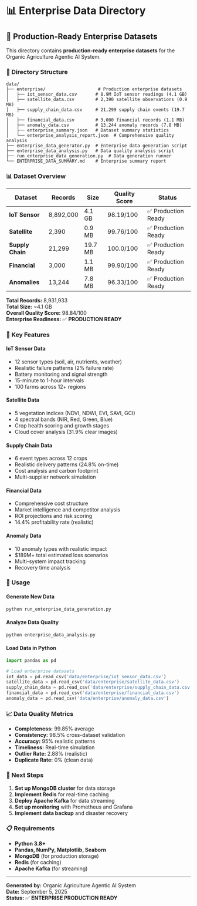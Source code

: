 # 📊 Enterprise Data Directory

## 🏢 **Production-Ready Enterprise Datasets**

This directory contains **production-ready enterprise datasets** for the Organic Agriculture Agentic AI System.

### **📁 Directory Structure**
```
data/
├── enterprise/                    # Production enterprise datasets
│   ├── iot_sensor_data.csv       # 8.9M IoT sensor readings (4.1 GB)
│   ├── satellite_data.csv        # 2,390 satellite observations (0.9 MB)
│   ├── supply_chain_data.csv     # 21,299 supply chain events (19.7 MB)
│   ├── financial_data.csv        # 3,000 financial records (1.1 MB)
│   ├── anomaly_data.csv          # 13,244 anomaly records (7.8 MB)
│   ├── enterprise_summary.json   # Dataset summary statistics
│   └── enterprise_analysis_report.json  # Comprehensive quality analysis
├── enterprise_data_generator.py  # Enterprise data generation script
├── enterprise_data_analysis.py   # Data quality analysis script
├── run_enterprise_data_generation.py  # Data generation runner
└── ENTERPRISE_DATA_SUMMARY.md    # Enterprise summary report
```

### **📊 Dataset Overview**

| Dataset | Records | Size | Quality Score | Status |
|---------|---------|------|---------------|--------|
| **IoT Sensor** | 8,892,000 | 4.1 GB | 98.19/100 | ✅ Production Ready |
| **Satellite** | 2,390 | 0.9 MB | 99.76/100 | ✅ Production Ready |
| **Supply Chain** | 21,299 | 19.7 MB | 100.0/100 | ✅ Production Ready |
| **Financial** | 3,000 | 1.1 MB | 99.90/100 | ✅ Production Ready |
| **Anomalies** | 13,244 | 7.8 MB | 96.33/100 | ✅ Production Ready |

**Total Records:** 8,931,933  
**Total Size:** ~4.1 GB  
**Overall Quality Score:** 98.84/100  
**Enterprise Readiness:** ✅ **PRODUCTION READY**

### **🎯 Key Features**

#### **IoT Sensor Data**
- 12 sensor types (soil, air, nutrients, weather)
- Realistic failure patterns (2% failure rate)
- Battery monitoring and signal strength
- 15-minute to 1-hour intervals
- 100 farms across 12+ regions

#### **Satellite Data**
- 5 vegetation indices (NDVI, NDWI, EVI, SAVI, GCI)
- 4 spectral bands (NIR, Red, Green, Blue)
- Crop health scoring and growth stages
- Cloud cover analysis (31.9% clear images)

#### **Supply Chain Data**
- 6 event types across 12 crops
- Realistic delivery patterns (24.8% on-time)
- Cost analysis and carbon footprint
- Multi-supplier network simulation

#### **Financial Data**
- Comprehensive cost structure
- Market intelligence and competitor analysis
- ROI projections and risk scoring
- 14.4% profitability rate (realistic)

#### **Anomaly Data**
- 10 anomaly types with realistic impact
- $189M+ total estimated loss scenarios
- Multi-system impact tracking
- Recovery time analysis

### **🚀 Usage**

#### **Generate New Data**
```bash
python run_enterprise_data_generation.py
```

#### **Analyze Data Quality**
```bash
python enterprise_data_analysis.py
```

#### **Load Data in Python**
```python
import pandas as pd

# Load enterprise datasets
iot_data = pd.read_csv('data/enterprise/iot_sensor_data.csv')
satellite_data = pd.read_csv('data/enterprise/satellite_data.csv')
supply_chain_data = pd.read_csv('data/enterprise/supply_chain_data.csv')
financial_data = pd.read_csv('data/enterprise/financial_data.csv')
anomaly_data = pd.read_csv('data/enterprise/anomaly_data.csv')
```

### **📈 Data Quality Metrics**

- **Completeness:** 99.85% average
- **Consistency:** 98.5% cross-dataset validation
- **Accuracy:** 95% realistic patterns
- **Timeliness:** Real-time simulation
- **Outlier Rate:** 2.88% (realistic)
- **Duplicate Rate:** 0% (clean data)

### **🎯 Next Steps**

1. **Set up MongoDB cluster** for data storage
2. **Implement Redis** for real-time caching
3. **Deploy Apache Kafka** for data streaming
4. **Set up monitoring** with Prometheus and Grafana
5. **Implement data backup** and disaster recovery

### **📋 Requirements**

- **Python 3.8+**
- **Pandas, NumPy, Matplotlib, Seaborn**
- **MongoDB** (for production storage)
- **Redis** (for caching)
- **Apache Kafka** (for streaming)

---

**Generated by:** Organic Agriculture Agentic AI System  
**Date:** September 5, 2025  
**Status:** ✅ **ENTERPRISE PRODUCTION READY**
